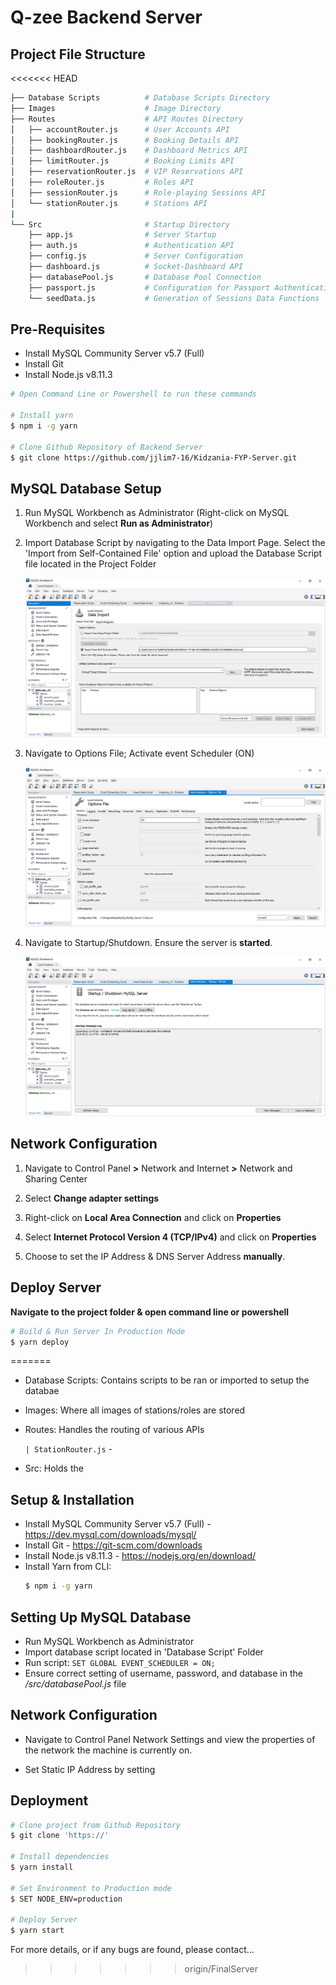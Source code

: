 # Q-zee Backend Server

## Project File Structure
<<<<<<< HEAD
```bash
├── Database Scripts          # Database Scripts Directory
├── Images                    # Image Directory
├── Routes                    # API Routes Directory
│   ├── accountRouter.js      # User Accounts API
│   ├── bookingRouter.js      # Booking Details API
│   ├── dashboardRouter.js    # Dashboard Metrics API
│   ├── limitRouter.js        # Booking Limits API
│   ├── reservationRouter.js  # VIP Reservations API
│   ├── roleRouter.js         # Roles API
│   ├── sessionRouter.js      # Role-playing Sessions API
│   └── stationRouter.js      # Stations API
|
└── Src                       # Startup Directory
    ├── app.js                # Server Startup
    ├── auth.js               # Authentication API
    ├── config.js             # Server Configuration
    ├── dashboard.js          # Socket-Dashboard API
    ├── databasePool.js       # Database Pool Connection
    ├── passport.js           # Configuration for Passport Authentication
    └── seedData.js           # Generation of Sessions Data Functions  
```

## Pre-Requisites
* Install MySQL Community Server v5.7 (Full)
* Install Git
* Install Node.js v8.11.3

```bash
# Open Command Line or Powershell to run these commands

# Install yarn
$ npm i -g yarn

# Clone Github Repository of Backend Server
$ git clone https://github.com/jjlim7-16/Kidzania-FYP-Server.git
```

## MySQL Database Setup
1. Run MySQL Workbench as Administrator (Right-click on MySQL Workbench and select **Run as Administrator**)

2. Import Database Script by navigating to the Data Import Page. Select the 'Import from Self-Contained File' option and upload the Database Script file located in the Project Folder

    ![](2018-08-03-15-04-33.png)

3. Navigate to Options File; Activate event Scheduler (ON)

    ![](2018-08-03-15-06-25.png)

4. Navigate to Startup/Shutdown. Ensure the server is **started**.

    ![](2018-08-03-15-03-38.png)

## Network Configuration

1. Navigate to Control Panel **>** Network and Internet **>** Network and Sharing Center

2. Select **Change adapter settings**

3. Right-click on **Local Area Connection** and click on **Properties**

4. Select **Internet Protocol Version 4 (TCP/IPv4)** and click on **Properties**

5. Choose to set the IP Address & DNS Server Address **manually**.

## Deploy Server
**Navigate to the project folder & open command line or powershell**
```bash
# Build & Run Server In Production Mode
$ yarn deploy
```

=======
* Database Scripts: Contains scripts to be ran or imported to setup the databae
* Images: Where all images of stations/roles are stored
* Routes: Handles the routing of various APIs

	`| StationRouter.js` - 
* Src: Holds the 

## Setup & Installation

* Install MySQL Community Server v5.7 (Full) - https://dev.mysql.com/downloads/mysql/
* Install Git - https://git-scm.com/downloads
* Install Node.js v8.11.3 - https://nodejs.org/en/download/
* Install Yarn from CLI:
	```bash 
	$ npm i -g yarn
	```

## Setting Up MySQL Database
* Run MySQL Workbench as Administrator
* Import database script located in 'Database Script' Folder
* Run script: `SET GLOBAL EVENT_SCHEDULER = ON;`
* Ensure correct setting of username, password, and database in the */src/databasePool.js* file

## Network Configuration
* Navigate to Control Panel Network Settings and view the properties of the network the machine is currently on.

* Set Static IP Address by setting

## Deployment
```bash
# Clone project from Github Repository
$ git clone 'https://'

# Install dependencies
$ yarn install

# Set Environment to Production mode
$ SET NODE_ENV=production

# Deploy Server
$ yarn start
```

For more details, or if any bugs are found, please contact...
>>>>>>> origin/FinalServer
